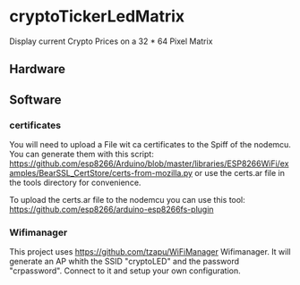 # cryptoTickerLedMatrix
Display current Crypto Prices on a 32 * 64 Pixel Matrix

## Hardware


## Software

### certificates
You will need to upload a File wit ca certificates to the Spiff of the nodemcu. You can generate them with this script: https://github.com/esp8266/Arduino/blob/master/libraries/ESP8266WiFi/examples/BearSSL_CertStore/certs-from-mozilla.py  or use the certs.ar file in the tools directory for convenience.

To upload the certs.ar file to the nodemcu you can use this tool:
https://github.com/esp8266/arduino-esp8266fs-plugin

### Wifimanager
This project uses https://github.com/tzapu/WiFiManager  Wifimanager. It will generate an AP whith the SSID "cryptoLED" and the password "crpassword". Connect to it and setup your own configuration.
